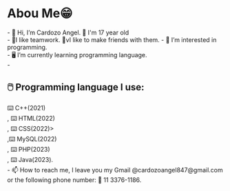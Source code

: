<h1>Abou Me😁</h1>
- 👋 Hi, I’m Cardozo Angel. 🎉 I'm 17 year old<br>
- 🤝I like teamwork. 🎀vI like to make friends with them.
- 👀 I’m interested in programming.<br>
- 🖥️ I’m currently learning programming language.<br>
- <h2>🖱️ Programming language I use:</h2> ⌨️ C++(2021)<br>, ⌨️ HTML(2022)<br>, ⌨️ CSS(2022)><br>,⌨️ MySQL(2022)<br>, ⌨️ PHP(2023)<br>, ⌨️ Java(2023).<br>
- 📫 How to reach me, I leave you my Gmail @cardozoangel847@gmail.com or the following phone number: 📱 11 3376-1186.

<!---
CardozoAngel/CardozoAngel is a ✨ special ✨ repository because its `README.md` (this file) appears on your GitHub profile.
You can click the Preview link to take a look at your changes.
--->
